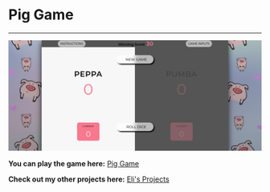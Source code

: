 # Pig Game

---

![Pig Game](showcase/pig-game.png)

**You can play the game here:**
[Pig Game](https://eliezerambion-pig-game.netlify.app/)

**Check out my other projects here:**
[Eli's Projects](https://app.netlify.com/teams/eliezerambion/sites)
